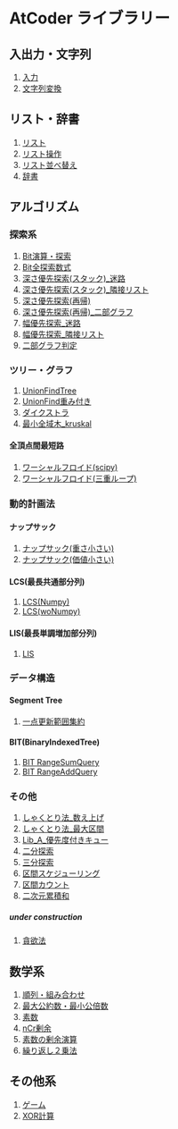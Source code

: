 # AtCoder ライブラリー
## 入出力・文字列
1. [入力](file:/home/ibtosm/work/zgit/atcoder_lib_py/Lib_0_入力.py)
3. [文字列変換](file:/home/ibtosm/work/zgit/atcoder_lib_py/Lib_0_文字列変換.py)
## リスト・辞書
1. [リスト](file:/home/ibtosm/work/zgit/atcoder_lib_py/Lib_1_リスト.py)
1. [リスト操作](file:/home/ibtosm/work/zgit/atcoder_lib_py/Lib_1_リスト操作.py)
1. [リスト並べ替え](file:/home/ibtosm/work/zgit/atcoder_lib_py/Lib_1_リスト並べ替え.py)
1. [辞書](file:/home/ibtosm/work/zgit/atcoder_lib_py/Lib_1_辞書.py)

## アルゴリズム
### 探索系
1. [Bit演算・探索](file:/home/ibtosm/work/zgit/atcoder_lib_py/Lib_A_Bit演算・探索.py)
1. [Bit全探索数式](file:/home/ibtosm/work/zgit/atcoder_lib_py/Lib_A_Bit全探索数式.py)
1. [深さ優先探索(スタック)_迷路](file:/home/ibtosm/work/zgit/atcoder_lib_py/Lib_A_深さ優先探索(スタック)_迷路.py)
1. [深さ優先探索(スタック)_隣接リスト](file:/home/ibtosm/work/zgit/atcoder_lib_py/Lib_A_深さ優先探索(スタック)_隣接リスト.py)
1. [深さ優先探索(再帰)](file:/home/ibtosm/work/zgit/atcoder_lib_py/Lib_A_深さ優先探索(再帰).py)
1. [深さ優先探索(再帰)_二部グラフ](file:/home/ibtosm/work/zgit/atcoder_lib_py/Lib_A_深さ優先探索(再帰)_二部グラフ.py)
1. [幅優先探索_迷路](file:/home/ibtosm/work/zgit/atcoder_lib_py/Lib_A_幅優先探索_迷路.py)
1. [幅優先探索_隣接リスト](file:/home/ibtosm/work/zgit/atcoder_lib_py/Lib_A_幅優先探索_隣接リスト.py)
1. [二部グラフ判定](file:/home/ibtosm/work/zgit/atcoder_lib_py/Lib_A_二部グラフ判定.py)

### ツリー・グラフ
1. [UnionFindTree](file:/home/ibtosm/work/zgit/atcoder_lib_py/Lib_A_UnionFindTree.py)
1. [UnionFind重み付き](file:/home/ibtosm/work/zgit/atcoder_lib_py/Lib_A_UnionFind重み付き.py)
1. [ダイクストラ](file:/home/ibtosm/work/zgit/atcoder_lib_py/Lib_A_ダイクストラ.py)
1. [最小全域木_kruskal](file:/home/ibtosm/work/zgit/atcoder_lib_py/Lib_A_最小全域木_kruskal.py)

#### 全頂点間最短路
1. [ワーシャルフロイド(scipy) ](file:/home/ibtosm/work/zgit/atcoder_lib_py/Lib_A_ワーシャルフロイド(scipy).py)
1. [ワーシャルフロイド(三重ループ)](file:/home/ibtosm/work/zgit/atcoder_lib_py/Lib_A_ワーシャルフロイド(三重ループ).py)

### 動的計画法
#### ナップサック
1. [ナップサック(重さ小さい)](file:/home/ibtosm/work/zgit/atcoder_lib_py/Lib_A_ナップサック(重さ小さい).py)
1. [ナップサック(価値小さい)](file:/home/ibtosm/work/zgit/atcoder_lib_py/Lib_A_ナップサック(価値小さい).py)

#### LCS(最長共通部分列)
1. [LCS(Numpy)](file:/home/ibtosm/work/zgit/atcoder_lib_py/Lib_A_LCS(Numpy).py)
1. [LCS(woNumpy)](file:/home/ibtosm/work/zgit/atcoder_lib_py/Lib_A_LCS(woNumpy).py)

#### LIS(最長単調増加部分列)
1. [LIS](file:/home/ibtosm/work/zgit/atcoder_lib_py/Lib_A_LIS.py)

### データ構造
#### Segment Tree
1. [一点更新範囲集約](file:/home/ibtosm/work/zgit/atcoder_lib_py/Lib_D_SegmentTree_一点更新・区間集約.py)

#### BIT(BinaryIndexedTree)
1. [BIT RangeSumQuery](file:/home/ibtosm/work/zgit/atcoder_lib_py/Lib_D_RSQ.py)
1. [BIT RangeAddQuery](file:/home/ibtosm/work/zgit/atcoder_lib_py/Lib_D_RAQ.py)

### その他
1. [しゃくとり法_数え上げ](file:/home/ibtosm/work/zgit/atcoder_lib_py/Lib_A_しゃくとり法_数え上げ.py)
1. [しゃくとり法_最大区間](file:/home/ibtosm/work/zgit/atcoder_lib_py/Lib_A_しゃくとり法_最大区間.py)
1. [Lib_A_優先度付きキュー](file:/home/ibtosm/work/zgit/atcoder_lib_py/Lib_A_優先度付きキュー.py)
1. [二分探索](file:/home/ibtosm/work/zgit/atcoder_lib_py/Lib_A_二分探索.py)
1. [三分探索](file:/home/ibtosm/work/zgit/atcoder_lib_py/Lib_A_三分探索.py)
1. [区間スケジューリング](file:/home/ibtosm/work/zgit/atcoder_lib_py/Lib_A_区間スケジューリング.py)
1. [区間カウント](file:/mnt/c/Users/eieib/linux/zgit/atcoder_lib_py/Lib_A_区間カウント.py)
1. [二次元累積和](file:/home/ibtosm/work/zgit/atcoder_lib_py/Lib_A_二次元累積和.py)

##### under construction
1. [貪欲法](file:/home/ibtosm/work/zgit/atcoder_lib_py/Lib_A_貪欲法.py)

## 数学系
1. [順列・組み合わせ](file:/home/ibtosm/work/zgit/atcoder_lib_py/Lib_N_順列・組み合わせ.py)
1. [最大公約数・最小公倍数](file:/home/ibtosm/work/zgit/atcoder_lib_py/Lib_N_最大公約数・最小公倍数.py)
1. [素数](file:/home/ibtosm/work/zgit/atcoder_lib_py/Lib_N_素数.py)
1. [nCr剰余](file:/home/ibtosm/work/zgit/atcoder_lib_py/Lib_N_nCr剰余.py)
1. [素数の剰余演算](file:/home/ibtosm/work/zgit/atcoder_lib_py/Lib_N_素数の剰余演算.py)
1. [繰り返し２乗法](file:/home/ibtosm/work/zgit/atcoder_lib_py/Lib_A_繰り返し２乗法.py)

## その他系
1. [ゲーム](file:/home/ibtosm/work/zgit/atcoder_lib_py/Lib_G_ゲーム系.md)
1. [XOR計算](file:/home/ibtosm/work/zgit/atcoder_lib_py/Lib_G_XOR.md)
